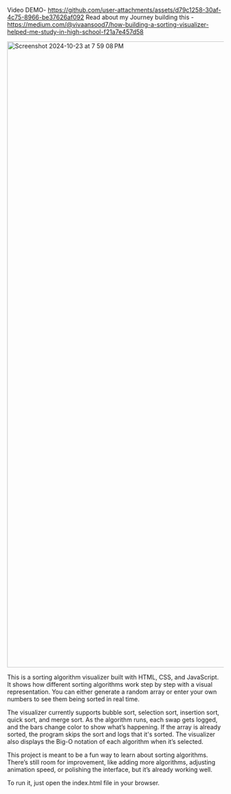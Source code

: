 Video DEMO- https://github.com/user-attachments/assets/d79c1258-30af-4c75-8966-be37626af092
Read about my Journey building this - https://medium.com/@vivaansood7/how-building-a-sorting-visualizer-helped-me-study-in-high-school-f21a7e457d58

<img width="1457" alt="Screenshot 2024-10-23 at 7 59 08 PM" src="https://github.com/user-attachments/assets/477d1423-d9e4-4c87-9b04-b6257a26d6ba">


This is a sorting algorithm visualizer built with HTML, CSS, and JavaScript. It shows how different sorting algorithms work step by step with a visual representation. You can either generate a random array or enter your own numbers to see them being sorted in real time.

The visualizer currently supports bubble sort, selection sort, insertion sort, quick sort, and merge sort. As the algorithm runs, each swap gets logged, and the bars change color to show what’s happening. If the array is already sorted, the program skips the sort and logs that it's sorted. The visualizer also displays the Big-O notation of each algorithm when it’s selected.

This project is meant to be a fun way to learn about sorting algorithms. There’s still room for improvement, like adding more algorithms, adjusting animation speed, or polishing the interface, but it’s already working well.

To run it, just open the index.html file in your browser.

